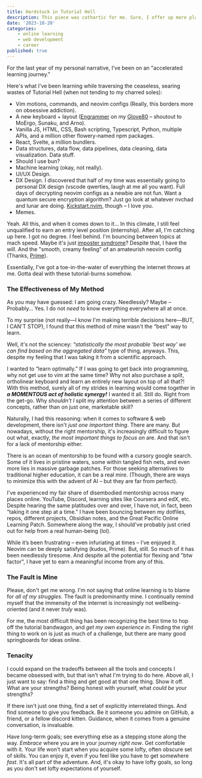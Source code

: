 ```yaml
---
title: Hardstuck in Tutorial Hell
description: This piece was cathartic for me. Sure, I offer up more platitudes here, but hey.
date: '2023-10-20'
categories:
    - online learning
    - web development
    - career
published: true
---
```


For the last year of my personal narrative, I’ve been on an "accelerated learning journey."

Here's what I've been learning while traversing the ceaseless, searing wastes of Tutorial Hell (when not tending to my charred soles):
- Vim motions, commands, and neovim configs (Really, this borders more on obsessive addiction).
- A new keyboard + layout ([Engrammer](https://sunaku.github.io/moergo-glove80-keyboard.html#layers) on my [Glove80](https://www.moergo.com/) – shoutout to MoErgo, Sunaku, and Arno).
- Vanilla JS, HTML, CSS, Bash scripting, Typescript, Python, multiple APIs, and a million other flowery-named npm packages.
- React, Svelte, a million bundlers.
- Data structures, data flow, data pipelines, data cleaning, data visualization. Data stuff.
- Should I use bun?
- Machine learning (okay, not really).
- UI/UX Design.
- DX Design. I discovered that half of my time was essentially going to personal DX design (vscode qwerties, laugh at me all you want). Full days of decrypting neovim configs as a newbie are not fun. Want a quantum secure encryption algorithm? Just go look at whatever nvchad and lunar are doing. [Kickstart.nvim](https://github.com/nvim-lua/kickstart.nvim), though – I love you.
- Memes.

Yeah. All this, and when it comes down to it… In this climate, I still feel unqualified to earn an entry level position (internship). After all, I'm catching up here. I got no degree. I feel behind. I'm bouncing between topics at mach speed. Maybe it's just [imposter syndrome](https://80000hours.org/2022/04/imposter-syndrome/)? Despite that, I have the will. And the "smooth, creamy feeling" of an amateurish neovim config (Thanks, [Prime](https://www.youtube.com/@ThePrimeagen)).

Essentially, I've got a toe-in-the-water of everything the internet throws at me. Gotta deal with these tutorial-burns somehow.

### The Effectiveness of My Method
As you may have guessed: I am going crazy. Needlessly? Maybe – Probably… Yes. I do not *need* to know everything everywhere all at once.

To my surprise (not really—I know I'm making terrible decisions here—BUT, I CAN'T STOP), I found that this method of mine wasn't the “best” way to learn.

Well, it's not the sciencey: *“statistically the most probable ‘best way’ we can find based on the aggregated data”* type of thing, anyways. This, despite my feeling that I was taking it from a scientific approach.

I wanted to “learn optimally.” If I was going to get back into programming, why not get use to vim at the same time? Why not also purchase a split, ortholinear keyboard and learn an entirely new layout on top of all that?! With this method, surely all of my strides in learning would come together in ***a MOMENTOUS act of holistic synergy!*** I wanted it all. Still do. Right from the get-go. Why *shouldn't I* split my attention between a series of different concepts, rather than on just one, marketable skill?

Naturally, I had this reasoning: when it comes to software & web development, there isn't *just one important thing*. There are many. But nowadays, without the right mentorship, it's increasingly difficult to figure out what, exactly, *the most important things to focus on* are. And that isn't for a lack of mentorship either.

There is an ocean of mentorship to be found with a cursory google search. Some of it lives in pristine waters, some within tangled fish nets, and even more lies in massive garbage patches. For those seeking alternatives to traditional higher education, it can be a real mire. (Though, there are ways to minimize this with the advent of AI – but they are far from perfect).

I've experienced my fair share of disembodied mentorship across many places online. YouTube, Discord, learning sites like Coursera and edX, etc. Despite hearing the same platitudes over and over, I have not, in fact, been “taking it one step at a time.” I have been bouncing between my dotfiles, repos, different projects, Obsidian notes, and the Great Pacific Online Learning Patch. Somewhere along the way, I should've probably just cried out for help from a real human-being (lol).

While it’s been frustrating – even infuriating at times – I’ve enjoyed it. Neovim can be deeply satisfying (kudos, Prime). But, still. So much of it has been needlessly tiresome. And despite all the potential for flexing and "btw factor", I have yet to earn a meaningful income from any of this.

### The Fault is Mine

Please, don't get me wrong. I'm not saying that online learning is to blame for *all of my struggles*. The fault is predominantly mine. I continually remind myself that the immensity of the internet is increasingly not wellbeing-oriented (and it never *truly* was).

For me, the most difficult thing has been recognizing the best time to hop off the tutorial bandwagon, and *get my own experience in*. Finding the right thing to work on is just as much of a challenge, but there are many good springboards for ideas online.

### Tenacity

I could expand on the tradeoffs between all the tools and concepts I became obsessed with, but that isn't what I'm trying to do here. Above all, I just want to say: find a thing and get good at that one thing. Show it off. What are your strengths? Being honest with yourself, what *could be* your strengths? 

If there isn't just one thing, find a set of explicitly interrelated things. And find someone to give you feedback. Be it someone you admire on GitHub, a friend, or a fellow discord kitten. Guidance, when it comes from a genuine conversation, is invaluable.

Have long-term goals; see everything else as a stepping stone along the way. *Embrace* where you are in your journey *right now*. Get comfortable with it. Your life won't start when you acquire some lofty, often obscure set of skills. You can enjoy it, even if you feel like you have to get somewhere *fast*. It's all part of the adventure. And, it's okay to have lofty goals, so long as you don't set lofty expectations of yourself.